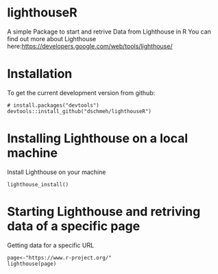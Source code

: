 # lighthouseR
A simple Package to start and retrive Data from Lighthouse in R
You can find out more about Lighthouse here:https://developers.google.com/web/tools/lighthouse/

# Installation 
To get the current development version from github:

```
# install.packages("devtools")
devtools::install_github("dschmeh/lighthouseR")
```

# Installing Lighthouse on a local machine
Install Lighthouse on your machine
```
lighthouse_install()
```

# Starting Lighthouse and retriving data of a specific page
Getting data for a specific URL
```
page<-"https://www.r-project.org/"
lighthouse(page)
```
